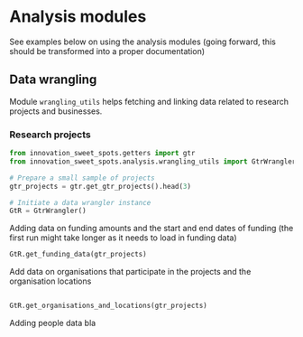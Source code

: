 # Analysis modules

See examples below on using the analysis modules (going forward, this should be transformed into a proper documentation)

## Data wrangling

Module `wrangling_utils` helps fetching and linking data related to research projects and businesses.

### Research projects

```python
from innovation_sweet_spots.getters import gtr
from innovation_sweet_spots.analysis.wrangling_utils import GtrWrangler

# Prepare a small sample of projects
gtr_projects = gtr.get_gtr_projects().head(3)

# Initiate a data wrangler instance
GtR = GtrWrangler()
```

Adding data on funding amounts and the start and end dates of funding (the first run might take longer as it needs to load in funding data)

```python
GtR.get_funding_data(gtr_projects)
```

Add data on organisations that participate in the projects and the organisation locations

```python

GtR.get_organisations_and_locations(gtr_projects)
```

Adding people data bla

